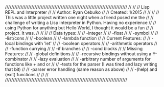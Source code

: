 ///////////////////////////////////////////////////////////////////////////////
//                                                                           //
//  Lisp REPL and Interpreter                                                //
//  Author: Ryan Cebulko                                                     //
//  Created: 1/2015                                                          //
//                                                                           //
//  This was a little project written one night when a friend posed me the   //
//  challenge of writing a Lisp interpreter in Python. Having no experience  //
//  using Python for anything but Hello World, I thought it would be a fun   //
//  project. It was.                                                         //
//                                                                           //
//  Data types:                                                              //
//      -integer                                                             //
//      -float                                                               //
//      -symbol                                                              //
//      -list/cons                                                           //
//      -boolean                                                             //
//      -lambda function                                                     //
//  Current Features:                                                        //
//      -local bindings with 'let'                                           //
//      -boolean operators                                                   //
//      -arithmetic operators                                                //
//      -function currying                                                   //
//      -if branches                                                         //
//      -cond blocks                                                         //
//  Missing Features:                                                        //
//      -global definitions                                                  //
//      -recursive bindings without using a Y-combinator                     //
//      -lazy evaluation                                                     //
//      -arbitrary number of arguments for functions like + and or           //
//      -tests for the parser (I was tired and lazy writing that bit)        //
//      -parser error handling (same reason as above)                        //
//      -(help) and (exit) functions                                         //
//                                                                           //
///////////////////////////////////////////////////////////////////////////////
